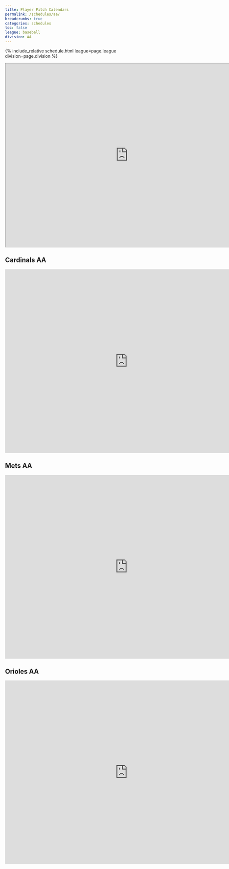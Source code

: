 ```yaml
---
title: Player Pitch Calendars
permalink: /schedules/aa/
breadcrumbs: true
categories: schedules
toc: false
league: baseball
division: AA
---
```


{% include_relative schedule.html league=page.league division=page.division %}

<iframe src="https://calendar.google.com/calendar/embed?height=600&wkst=1&ctz=America%2FLos_Angeles&bgcolor=%23039BE5&title=2024%20SMLL%20AA&src=cDg4ZmdsYXB2M3QzcWxxbm5xb3VtaDVrajl1YjN0aW9AaW1wb3J0LmNhbGVuZGFyLmdvb2dsZS5jb20&src=bDJybnNmMzVzZzhob3J1amk4bnBmbjVqcG5zaTJhOW1AaW1wb3J0LmNhbGVuZGFyLmdvb2dsZS5jb20&src=YXVpaGE0MDBkb3FmZmNmcTllZzE1am11MG9qa2JsY3ZAaW1wb3J0LmNhbGVuZGFyLmdvb2dsZS5jb20&color=%23D81B60&color=%233F51B5&color=%23795548" style="border:solid 1px #777" width="800" height="600" frameborder="0" scrolling="no"></iframe>

## Cardinals AA
<iframe src="https://calendar.google.com/calendar/embed?src=p88fglapv3t3qlqnnqoumh5kj9ub3tio%40import.calendar.google.com&ctz=America%2FLos_Angeles" style="border: 0" width="800" height="600" frameborder="0" scrolling="no"></iframe>

## Mets AA
<iframe src="https://calendar.google.com/calendar/embed?src=l2rnsf35sg8horuji8npfn5jpnsi2a9m%40import.calendar.google.com&ctz=America%2FLos_Angeles" style="border: 0" width="800" height="600" frameborder="0" scrolling="no"></iframe>

## Orioles AA
<iframe src="https://calendar.google.com/calendar/embed?src=auiha400doqffcfq9eg15jmu0ojkblcv%40import.calendar.google.com&ctz=America%2FLos_Angeles" style="border: 0" width="800" height="600" frameborder="0" scrolling="no"></iframe>
